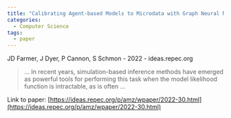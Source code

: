 ```yaml
---
title: "Calibrating Agent-based Models to Microdata with Graph Neural Networks"
categories:
  - Computer Science
tags:
  - paper
---
```

JD Farmer, J Dyer, P Cannon, S Schmon - 2022 - ideas.repec.org

>… In recent years, simulation-based inference methods have emerged as powerful tools for performing this task when the model likelihood function is intractable, as is often …

Link to paper: [https://ideas.repec.org/p/amz/wpaper/2022-30.html](https://ideas.repec.org/p/amz/wpaper/2022-30.html)
